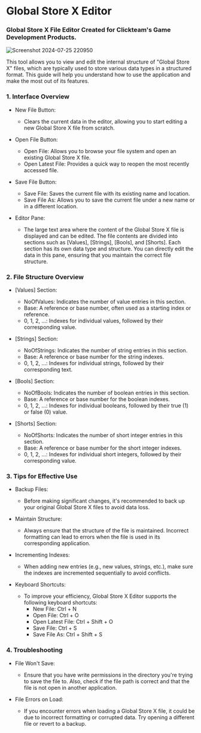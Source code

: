 # Global Store X Editor
### Global Store X File Editor Created for Clickteam's Game Development Products.

![Screenshot 2024-07-25 220950](https://github.com/user-attachments/assets/6b423a6d-dd31-4f36-907b-54d6db8bfdc1)


This tool allows you to view and edit the internal structure of "Global Store X" files, which are typically used to store various data types in a structured format. This guide will help you understand how to use the application and make the most out of its features.

### 1. Interface Overview

*	New File Button:
	*	Clears the current data in the editor, allowing you to start editing a new Global Store X file from scratch.

*	Open File Button:
	*	Open File: Allows you to browse your file system and open an existing Global Store X file.
	*	Open Latest File: Provides a quick way to reopen the most recently accessed file.

*	Save File Button:
	*	Save File: Saves the current file with its existing name and location.
	*	Save File As: Allows you to save the current file under a new name or in a different location.

*	Editor Pane:
	*	The large text area where the content of the Global Store X file is displayed and can be edited. The file contents are divided into sections such as [Values], [Strings], [Bools], and [Shorts]. Each section has its own data type and structure. You can directly edit the data in this pane, ensuring that you maintain the correct file structure.

### 2. File Structure Overview

* [Values] Section:
	* NoOfValues: Indicates the number of value entries in this section.
	* Base: A reference or base number, often used as a starting index or reference.
	* 0, 1, 2, ...: Indexes for individual values, followed by their corresponding value.

* [Strings] Section:
	* NoOfStrings: Indicates the number of string entries in this section.
	* Base: A reference or base number for the string indexes.
	* 0, 1, 2, ...: Indexes for individual strings, followed by their corresponding text.

* [Bools] Section:
	* NoOfBools: Indicates the number of boolean entries in this section.
	* Base: A reference or base number for the boolean indexes.
	* 0, 1, 2, ...: Indexes for individual booleans, followed by their true (1) or false (0) value.

* [Shorts] Section:
	* NoOfShorts: Indicates the number of short integer entries in this section.
	* Base: A reference or base number for the short integer indexes.
	* 0, 1, 2, ...: Indexes for individual short integers, followed by their corresponding value.

### 3. Tips for Effective Use

*	Backup Files:
	*	 Before making significant changes, it's recommended to back up your original Global Store X files to avoid data loss.
	
*	Maintain Structure:
	*	 Always ensure that the structure of the file is maintained. Incorrect formatting can lead to errors when the file is used in its corresponding application.

*	Incrementing Indexes:
	*	 When adding new entries (e.g., new values, strings, etc.), make sure the indexes are incremented sequentially to avoid conflicts.

*	Keyboard Shortcuts:
	*	 To improve your efficiency, Global Store X Editor supports the following keyboard shortcuts:
			* New File: Ctrl + N
			* Open File: Ctrl + O
			* Open Latest File: Ctrl + Shift + O
			* Save File: Ctrl + S
			* Save File As: Ctrl + Shift + S

### 4. Troubleshooting

*	File Won't Save:
	*	Ensure that you have write permissions in the directory you're trying to save the file to. Also, check if the file path is correct and that the file is not open in another application.

*	File Errors on Load:
	*	If you encounter errors when loading a Global Store X file, it could be due to incorrect formatting or corrupted data. Try opening a different file or revert to a backup.

